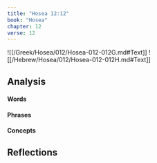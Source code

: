 ```yaml
---
title: "Hosea 12:12"
book: "Hosea"
chapter: 12
verse: 12
---
```

![[/Greek/Hosea/012/Hosea-012-012G.md#Text]]
![[/Hebrew/Hosea/012/Hosea-012-012H.md#Text]]

## Analysis

#### Words

#### Phrases

#### Concepts

## Reflections
